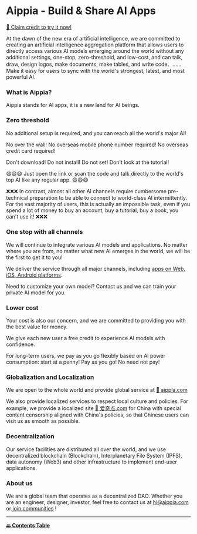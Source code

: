 # Aippia - Build & Share AI Apps

[🎁 Claim credit to try it now!](https://u.aippia.com)

At the dawn of the new era of artificial intelligence, we are committed to creating an artificial intelligence aggregation platform that allows users to directly access various AI models emerging around the world without any additional settings, one-stop, zero-threshold, and low-cost, and can talk, draw, design logos, make documents, make tables, and write code、...... Make it easy for users to sync with the world's strongest, latest, and most powerful AI.

### What is Aippia?

Aippia stands for AI apps, it is a new land for AI beings.

### Zero threshold

No additional setup is required, and you can reach all the world's major AI!

No over the wall! No overseas mobile phone number required! No overseas credit card required!

Don't download! Do not install! Do not set! Don't look at the tutorial!

😄😄😄 Just open the link or scan the code and talk directly to the world's top AI like any regular app. 😄😄😄

❌❌❌ In contrast, almost all other AI channels require cumbersome pre-technical preparation to be able to connect to world-class AI intermittently. For the vast majority of users, this is actually an impossible task, even if you spend a lot of money to buy an account, buy a tutorial, buy a book, you can't use it! ❌❌❌

### One stop with all channels

We will continue to integrate various AI models and applications. No matter where you are from, no matter what new AI emerges in the world, we will be the first to get it to you!

We deliver the service through all major channels, including [apps on Web, iOS, Android platforms](https://links.aippia.com).

Need to customize your own model? Contact us and we can train your private AI model for you.

### Lower cost

Your cost is also our concern, and we are committed to providing you with the best value for money.

We give each new user a free credit to experience AI models with confidence.

For long-term users, we pay as you go flexibly based on AI power consumption: start at a penny! Pay as you go! No need not pay!

### Globalization and Localization

We are open to the whole world and provide global service at [🔗 aippia.com](https://u.aippia.com)

We also provide localized services to respect local culture and policies. For example, we provide a localized site [🔗 爱奇点.com](https://u.爱奇点.com) for China with special content censorship aligned with China's policies, so that Chinese users can visit us as smooth as possible.

### Decentralization

Our service facilities are distributed all over the world, and we use decentralized blockchain (Blockchain), Interplanetary File System (IPFS), data autonomy (Web3) and other infrastructure to implement end-user applications.

### About us

We are a global team that operates as a decentralized DAO. Whether you are an engineer, designer, investor, feel free to contact us at [hi@aippia.com](hi@aippia.com) or[ join communities](https://links.aippia.com) !

---

**[🔙️ Contents Table](./README.md)**
